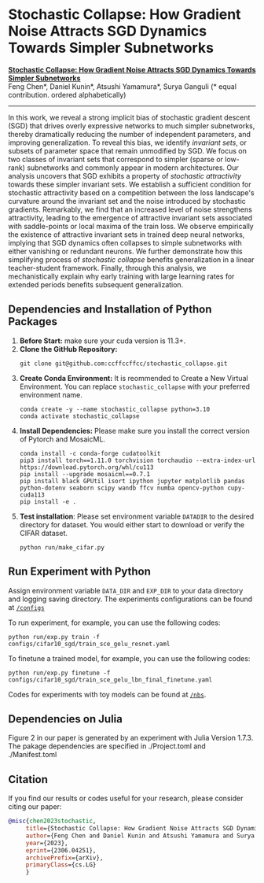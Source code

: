 # Stochastic Collapse: How Gradient Noise Attracts SGD Dynamics Towards Simpler Subnetworks

[**Stochastic Collapse: How Gradient Noise Attracts SGD Dynamics Towards Simpler Subnetworks**](https://arxiv.org/abs/2306.04251)<br>
Feng Chen*, Daniel Kunin*, Atsushi Yamamura*, Surya Ganguli 
(* equal contribution. ordered alphabetically)
<br>
<hr> 
In this work, we reveal a strong implicit bias of stochastic gradient descent (SGD) that drives overly expressive networks to much simpler subnetworks, thereby dramatically reducing the number of independent parameters, and improving generalization. To reveal this bias, we identify <em>invariant sets</em>, or subsets of parameter space that remain unmodified by SGD. We focus on two classes of invariant sets that correspond to simpler (sparse or low-rank) subnetworks and commonly appear in modern architectures. Our analysis uncovers that SGD exhibits a property of <em>stochastic attractivity</em> towards these simpler invariant sets. We establish a sufficient condition for stochastic attractivity based on a competition between the loss landscape's curvature around the invariant set and the noise introduced by stochastic gradients. Remarkably, we find that an increased level of noise strengthens attractivity, leading to the emergence of attractive invariant sets associated with saddle-points or local maxima of the train loss. We observe empirically the existence of attractive invariant sets in trained deep neural networks, implying that SGD dynamics often collapses to simple subnetworks with either vanishing or redundant neurons. We further demonstrate how this simplifying process of <em>stochastic collapse</em> benefits generalization in a linear teacher-student framework. Finally, through this analysis, we mechanistically explain why early training with large learning rates for extended periods benefits subsequent generalization.

## Dependencies and Installation of Python Packages
1. **Before Start:** make sure your cuda version is 11.3+.
2. **Clone the GitHub Repository:**
   ```
   git clone git@github.com:ccffccffcc/stochastic_collapse.git
   ```
3. **Create Conda Environment:** It is reommended to Create a New Virtual Environment. You can replace `stochastic_collapse` with your preferred environment name.
   ```
   conda create -y --name stochastic_collapse python=3.10
   conda activate stochastic_collapse
   ```
4. **Install Dependencies:** Please make sure you install the correct version of Pytorch and MosaicML.
   ```
   conda install -c conda-forge cudatoolkit
   pip3 install torch==1.11.0 torchvision torchaudio --extra-index-url https://download.pytorch.org/whl/cu113
   pip install --upgrade mosaicml==0.7.1
   pip install black GPUtil isort ipython jupyter matplotlib pandas python-dotenv seaborn scipy wandb ffcv numba opencv-python cupy-cuda113
   pip install -e .
   ```
5. **Test installation**: Please set environment variable `DATADIR` to the desired directory for dataset. You would either start to download or verify the CIFAR dataset.
   ```
   python run/make_cifar.py
   ```

## Run Experiment with Python
Assign environment variable `DATA_DIR` and `EXP_DIR` to your data directory and logging saving directory. The experiments configurations can be found at [`/configs`](./configs)

To run experiment, for example, you can use the following codes:
   ```
   python run/exp.py train -f configs/cifar10_sgd/train_sce_gelu_resnet.yaml
   ```
To finetune a trained model, for example, you can use the following codes:
   ```
   python run/exp.py finetune -f configs/cifar10_sgd/train_sce_gelu_lbn_final_finetune.yaml
   ```
Codes for experiments with toy models can be found at [`/nbs`](./nbs).

## Dependencies on Julia
Figure 2 in our paper is generated by an experiment with Julia Version 1.7.3.
The pakage dependencies are specified in ./Project.toml and ./Manifest.toml

## Citation

   If you find our results or codes useful for your research, please consider citing our paper:

   ```bibtex
   @misc{chen2023stochastic,
        title={Stochastic Collapse: How Gradient Noise Attracts SGD Dynamics Towards Simpler Subnetworks}, 
        author={Feng Chen and Daniel Kunin and Atsushi Yamamura and Surya Ganguli},
        year={2023},
        eprint={2306.04251},
        archivePrefix={arXiv},
        primaryClass={cs.LG}
        }
   ```

